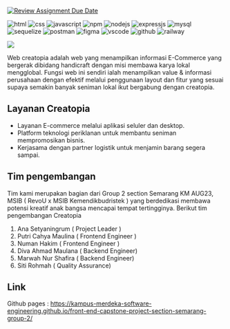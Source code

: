 [![Review Assignment Due Date](https://classroom.github.com/assets/deadline-readme-button-24ddc0f5d75046c5622901739e7c5dd533143b0c8e959d652212380cedb1ea36.svg)](https://classroom.github.com/a/0wBSnje4)

<img alt="html" src="https://img.shields.io/badge/HTML5-E34F26?style=for-the-badge&logo=html5&logoColor=white"> <img alt="css" src="https://img.shields.io/badge/CSS3-1572B6?style=for-the-badge&logo=css3&logoColor=white"> <img alt="javascript" src="https://img.shields.io/badge/JavaScript-323330?style=for-the-badge&logo=javascript&logoColor=F7DF1E"> <img alt="npm" src="https://img.shields.io/badge/npm-CB3837?style=for-the-badge&logo=npm&logoColor=white"> <img alt="nodejs" src="https://img.shields.io/badge/Node.js-43853D?style=for-the-badge&logo=node.js&logoColor=white"> <img alt="expressjs" src="https://img.shields.io/badge/Express.js-404D59?style=for-the-badge"> <img alt="mysql" src="https://img.shields.io/badge/MySQL-005C84?style=for-the-badge&logo=mysql&logoColor=white"> <img alt="sequelize" src="https://img.shields.io/badge/Sequelize-52B0E7?style=for-the-badge&logo=Sequelize&logoColor=white"> <img alt="postman" src="https://img.shields.io/badge/Postman-FF6C37?style=for-the-badge&logo=Postman&logoColor=white"> <img alt="figma" src="https://img.shields.io/badge/Figma-F24E1E?style=for-the-badge&logo=figma&logoColor=white"> <img alt="vscode" src="https://img.shields.io/badge/Visual_Studio_Code-0078D4?style=for-the-badge&logo=visual%20studio%20code&logoColor=white"> <img alt="github" src="https://img.shields.io/badge/GitHub-100000?style=for-the-badge&logo=github&logoColor=white"> <img alt="railway" src="https://img.shields.io/badge/Railway-131415?style=for-the-badge&logo=railway&logoColor=white">

![](https://raw.githubusercontent.com/Kampus-Merdeka-Software-Engineering/front-end-capstone-project-section-semarang-group-2/main/img/logo-creatopia.png)

Web creatopia adalah web yang menampilkan informasi E-Commerce yang bergerak dibidang handicraft dengan misi membawa karya lokal mengglobal. Fungsi web ini sendiri ialah menampilkan value & informasi perusahaan dengan efektif melalui penggunaan layout dan fitur yang sesuai supaya semakin banyak seniman lokal ikut bergabung dengan creatopia.

## Layanan Creatopia
- Layanan E-commerce melalui aplikasi seluler dan desktop.
- Platform teknologi periklanan untuk membantu seniman mempromosikan bisnis.
- Kerjasama dengan partner logistik untuk menjamin barang segera sampai.

## Tim pengembangan
Tim kami merupakan bagian dari Group 2 section Semarang KM AUG23, MSIB ( RevoU x MSIB Kemendikbudristek ) yang berdedikasi membawa potensi kreatif anak bangsa mencapai tempat tertingginya.
Berikut tim pengembangan Creatopia
1. Ana Setyaningrum ( Project Leader )
2. Putri Cahya Maulina ( Frontend Engineer )
3. Numan Hakim ( Frontend Engineer )
4. Diva Ahmad Maulana ( Backend Engineer)
5. Marwah Nur Shafira ( Backend Engineer)
6. Siti Rohmah ( Quality Assurance)

## Link
Github pages : https://kampus-merdeka-software-engineering.github.io/front-end-capstone-project-section-semarang-group-2/
